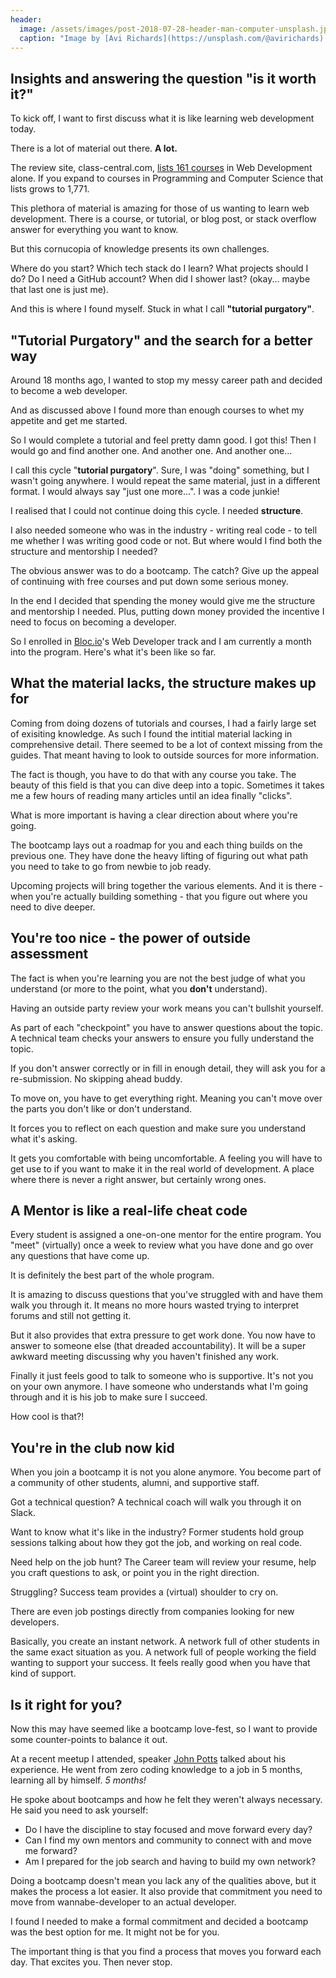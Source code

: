 ```yaml
---
header:
  image: /assets/images/post-2018-07-28-header-man-computer-unsplash.jpg
  caption: "Image by [Avi Richards](https://unsplash.com/@avirichards) on Unsplash"
---
```

## Insights and answering the question "is it worth it?"

To kick off, I want to first discuss what it is like learning web development today.

There is a lot of material out there. **A lot.**

The review site, class-central.com, [lists 161 courses](https://www.class-central.com/subject/web-development) in Web Development alone. If you expand to courses in Programming and Computer Science that lists grows to 1,771.

This plethora of material is amazing for those of us wanting to learn web development. There is a course, or tutorial, or blog post, or stack overflow answer for everything you want to know. 

But this cornucopia of knowledge presents its own challenges.

Where do you start? Which tech stack do I learn? What projects should I do? Do I need a GitHub account? When did I shower last? (okay... maybe that last one is just me).

And this is where I found myself. Stuck in what I call **"tutorial purgatory"**.

## **"Tutorial Purgatory" and the search for a better way**

Around 18 months ago, I wanted to stop my messy career path and decided to become a web developer.

And as discussed above I found more than enough courses to whet my appetite and get me started.

So I would complete a tutorial and feel pretty damn good. I got this! Then I would go and find another one. And another one. And another one...

I call this cycle "**tutorial purgatory**". Sure, I was "doing" something, but I wasn't going anywhere. I would repeat the same material, just in a different format. I would always say "just one more...". I was a code junkie!

I realised that I could not continue doing this cycle. I needed **structure**. 

I also needed someone who was in the industry - writing real code - to tell me whether I was writing good code or not. But where would I find both the structure and mentorship I needed?

The obvious answer was to do a bootcamp. The catch? Give up the appeal of continuing with free courses and put down some serious money.

In the end I decided that spending the money would give me the structure and mentorship I needed. Plus, putting down money provided the incentive I need to focus on becoming a developer.

So I enrolled in [Bloc.io](bloc.io)'s Web Developer track and I am currently a month into the program. Here's what it's been like so far.

## What the material lacks, the structure makes up for

Coming from doing dozens of tutorials and courses, I had a fairly large set of exisiting knowledge. As such I found the intitial material lacking in comprehensive detail. There seemed to be a lot of context missing from the guides. That meant having to look to outside sources for more information.

The fact is though, you have to do that with any course you take. The beauty of this field is that you can dive deep into a topic. Sometimes it takes me a few hours of reading many articles until an idea finally "clicks".

What is more important is having a clear direction about where you're going. 

The bootcamp lays out a roadmap for you and each thing builds on the previous one. They have done the heavy lifting of figuring out what path you need to take to go from newbie to job ready.

Upcoming projects will bring together the various elements. And it is there - when you're actually building something - that you figure out where you need to dive deeper.

## You're too nice - the power of outside assessment

The fact is when you're learning you are not the best judge of what you understand (or more to the point, what you **don't** understand).

Having an outside party review your work means you can't bullshit yourself.

As part of each "checkpoint" you have to answer questions about the topic. A technical team checks your answers to ensure you fully understand the topic.

If you don't answer correctly or in fill in enough detail, they will ask you for a re-submission. No skipping ahead buddy. 

To move on, you have to get everything right. Meaning you can't move over the parts you don't like or don't understand.

It forces you to reflect on each question and make sure you understand what it's asking.

It gets you comfortable with being uncomfortable. A feeling you will have to get use to if you want to make it in the real world of development. A place where there is never a right answer, but certainly wrong ones.

## A Mentor is like a real-life cheat code

Every student is assigned a one-on-one mentor for the entire program. You "meet" (virtually) once a week to review what you have done and go over any questions that have come up.

It is definitely the best part of the whole program.

It is amazing to discuss questions that you've struggled with and have them walk you through it. It means no more hours wasted trying to interpret forums and still not getting it.

But it also provides that extra pressure to get work done. You now have to answer to someone else (that dreaded accountability). It will be a super awkward meeting discussing why you haven't finished any work.

Finally it just feels good to talk to someone who is supportive. It's not you on your own anymore. I have someone who understands what I'm going through and it is his job to make sure I succeed.

How cool is that?!

## You're in the club now kid

When you join a bootcamp it is not you alone anymore. You become part of a community of other students, alumni, and supportive staff.

Got a technical question? A technical coach will walk you through it on Slack.

Want to know what it's like in the industry? Former students hold group sessions talking about how they got the job, and working on real code.

Need help on the job hunt? The Career team will review your resume, help you craft questions to ask, or point you in the right direction.

Struggling? Success team provides a (virtual) shoulder to cry on.

There are even job postings directly from companies looking for new developers.

Basically, you create an instant network. A network full of other students in the same exact situation as you. A network full of people working the field wanting to support your success. It feels really good when you have that kind of support.

## Is it right for you?

Now this may have seemed like a bootcamp love-fest, so I want to provide some counter-points to balance it out.

At a recent meetup I attended, speaker [John Potts](https://johndpotts.github.io/) talked about his experience. He went from zero coding knowledge to a job in 5 months, learning all by himself. _5 months!_

He spoke about bootcamps and how he felt they weren't always necessary. He said you need to ask yourself:

*   Do I have the discipline to stay focused and move forward every day?
*   Can I find my own mentors and community to connect with and move me forward?
*   Am I prepared for the job search and having to build my own network?

Doing a bootcamp doesn't mean you lack any of the qualities above, but it makes the process a lot easier. It also provide that commitment you need to move from wannabe-developer to an actual developer.

I found I needed to make a formal commitment and decided a bootcamp was the best option for me. It might not be for you. 

The important thing is that you find a process that moves you forward each day. That excites you. Then never stop.